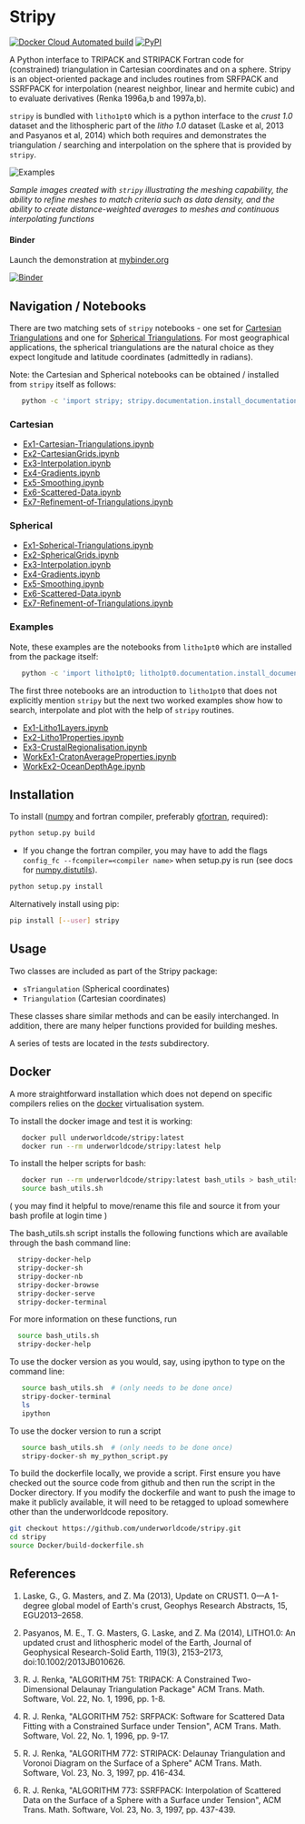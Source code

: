 # Stripy

[![Docker Cloud Automated build](https://img.shields.io/docker/cloud/automated/underworldcode/stripy.svg)](https://hub.docker.com/r/underworldcode/stripy)
[![PyPI](https://img.shields.io/pypi/v/stripy.svg)](https://pypi.org/project/stripy/)

A Python interface to TRIPACK and STRIPACK Fortran code for (constrained) triangulation in Cartesian coordinates and on a sphere. Stripy is an object-oriented package and includes routines from SRFPACK and SSRFPACK for interpolation (nearest neighbor, linear and hermite cubic) and to evaluate derivatives (Renka 1996a,b and 1997a,b).

`stripy` is bundled with `litho1pt0` which is a python interface to the _crust 1.0_ dataset and the lithospheric part of the _litho 1.0_ dataset (Laske et al, 2013 and Pasyanos et al, 2014) which both requires and demonstrates the triangulation / searching and interpolation on the sphere that is provided by `stripy`.


![Examples](https://github.com/University-of-Melbourne-Geodynamics/stripy/blob/master/Notebooks/Images/Examples.png?raw=true)


_Sample images created with `stripy` illustrating the meshing capability, the ability to refine meshes to match criteria such as data density, and the ability to create distance-weighted averages to meshes and continuous interpolating functions_

#### Binder

Launch the demonstration at [mybinder.org](https://mybinder.org/v2/gh/underworldcode/stripy/master?filepath=Notebooks%2F0-StartHere.ipynb)

[![Binder](https://mybinder.org/badge_logo.svg)](https://mybinder.org/v2/gh/underworldcode/stripy/master?filepath=Notebooks%2F0-StartHere.ipynb)


## Navigation / Notebooks


There are two matching sets of `stripy` notebooks - one set for [Cartesian Triangulations](#Cartesian) and one for [Spherical Triangulations](#Spherical). For most geographical applications, the spherical triangulations are the natural choice as they expect longitude and latitude coordinates (admittedly in radians).

Note: the Cartesian and Spherical notebooks can be obtained / installed from `stripy` itself as follows:

```bash
   python -c 'import stripy; stripy.documentation.install_documentation(path="Notebooks")'   
```

### Cartesian

  - [Ex1-Cartesian-Triangulations.ipynb](stripy-src/stripy/Notebooks/CartesianTriangulations/Ex1-Cartesian-Triangulations.ipynb)
  - [Ex2-CartesianGrids.ipynb](stripy-src/stripy/Notebooks/CartesianTriangulations/Ex2-CartesianGrids.ipynb)
  - [Ex3-Interpolation.ipynb](stripy-src/stripy/Notebooks/CartesianTriangulations/Ex3-Interpolation.ipynb)
  - [Ex4-Gradients.ipynb](stripy-src/stripy/Notebooks/CartesianTriangulations/Ex4-Gradients.ipynb)
  - [Ex5-Smoothing.ipynb](stripy-src/stripy/Notebooks/CartesianTriangulations/Ex5-Smoothing.ipynb)
  - [Ex6-Scattered-Data.ipynb](stripy-src/stripy/Notebooks/CartesianTriangulations/Ex6-Scattered-Data.ipynb)
  - [Ex7-Refinement-of-Triangulations.ipynb](stripy-src/stripy/Notebooks/CartesianTriangulations/Ex7-Refinement-of-Triangulations.ipynb)

### Spherical

  - [Ex1-Spherical-Triangulations.ipynb](stripy-src/stripy/Notebooks/SphericalTriangulations/Ex1-Spherical-Triangulations.ipynb)
  - [Ex2-SphericalGrids.ipynb](stripy-src/stripy/Notebooks/SphericalTriangulations/Ex2-SphericalGrids.ipynb)
  - [Ex3-Interpolation.ipynb](stripy-src/stripy/Notebooks/SphericalTriangulations/Ex3-Interpolation.ipynb)
  - [Ex4-Gradients.ipynb](stripy-src/stripy/Notebooks/SphericalTriangulations/Ex4-Gradients.ipynb)
  - [Ex5-Smoothing.ipynb](stripy-src/stripy/Notebooks/SphericalTriangulations/Ex5-Smoothing.ipynb)
  - [Ex6-Scattered-Data.ipynb](stripy-src/stripy/Notebooks/SphericalTriangulations/Ex6-Scattered-Data.ipynb)
  - [Ex7-Refinement-of-Triangulations.ipynb](stripy-src/stripy/Notebooks/SphericalTriangulations/Ex7-Refinement-of-Triangulations.ipynb)


### Examples

Note, these examples are the notebooks from `litho1pt0` which are installed from the
package itself:

```bash
   python -c 'import litho1pt0; litho1pt0.documentation.install_documentation(path="Notebooks")'
```

The first three notebooks are an introduction to `litho1pt0` that does not explicitly mention `stripy` but
the next two worked examples show how to search, interpolate and plot with the help of `stripy` routines.

  - [Ex1-Litho1Layers.ipynb](litho1pt0-src/litho1pt0/Notebooks/litho1pt0/Ex1-Litho1Layers.ipynb)
  - [Ex2-Litho1Properties.ipynb](litho1pt0-src/litho1pt0/Notebooks/litho1pt0/Ex2-Litho1Properties.ipynb)
  - [Ex3-CrustalRegionalisation.ipynb](litho1pt0-src/litho1pt0/Notebooks/litho1pt0/Ex3-CrustalRegionalisation.ipynb)
  - [WorkEx1-CratonAverageProperties.ipynb](litho1pt0-src/litho1pt0/Notebooks/litho1pt0/WorkEx1-CratonAverageProperties.ipynb)
  - [WorkEx2-OceanDepthAge.ipynb](litho1pt0-src/litho1pt0/Notebooks/litho1pt0/WorkEx2-OceanDepthAge.ipynb)


## Installation

To install ([numpy](http://numpy.org) and fortran compiler, preferably
[gfortran](https://gcc.gnu.org/wiki/GFortran), required):

```bash
python setup.py build
```
   - If you change the fortran compiler, you may have to add the
flags `config_fc --fcompiler=<compiler name>` when setup.py is run
(see docs for [numpy.distutils](http://docs.scipy.org/doc/numpy-dev/f2py/distutils.html)).
```bash
python setup.py install
```

Alternatively install using pip:

```bash
pip install [--user] stripy
```

## Usage

Two classes are included as part of the Stripy package:

- `sTriangulation` (Spherical coordinates)
- `Triangulation` (Cartesian coordinates)

These classes share similar methods and can be easily interchanged.
In addition, there are many helper functions provided for building meshes.

A series of tests are located in the *tests* subdirectory.


## Docker

A more straightforward installation which does not depend on specific compilers relies on the [docker](http://www.docker.com) virtualisation system.

To install the docker image and test it is working:

```bash
   docker pull underworldcode/stripy:latest
   docker run --rm underworldcode/stripy:latest help
```

To install the helper scripts for bash:

```bash
   docker run --rm underworldcode/stripy:latest bash_utils > bash_utils.sh
   source bash_utils.sh
```

( you may find it helpful to move/rename this file and source it from
  your bash profile at login time )

The bash_utils.sh script installs the following functions which are
available through the bash command line:

```bash
  stripy-docker-help
  stripy-docker-sh
  stripy-docker-nb
  stripy-docker-browse
  stripy-docker-serve
  stripy-docker-terminal
```

For more information on these functions, run

```bash
  source bash_utils.sh
  stripy-docker-help
```

To use the docker version as you would, say, using ipython to type on the command line:

```bash
   source bash_utils.sh  # (only needs to be done once)
   stripy-docker-terminal
   ls
   ipython
```

To use the docker version to run a script

```bash
   source bash_utils.sh  # (only needs to be done once)
   stripy-docker-sh my_python_script.py
```

To build the dockerfile locally, we provide a script. First ensure you have checked out the source code from github and then run the script in the Docker directory. If you modify the dockerfile and want to push the image to make it publicly available, it will need to be retagged to upload somewhere other than the underworldcode repository.

```bash
git checkout https://github.com/underworldcode/stripy.git
cd stripy
source Docker/build-dockerfile.sh
```

## References

   1. Laske, G., G. Masters, and Z. Ma (2013), Update on CRUST1. 0—A 1-degree global model of Earth's crust, Geophys Research Abstracts, 15, EGU2013–2658.

   1. Pasyanos, M. E., T. G. Masters, G. Laske, and Z. Ma (2014), LITHO1.0: An updated crust and lithospheric model of the Earth, Journal of Geophysical Research-Solid Earth, 119(3), 2153–2173, doi:10.1002/2013JB010626.

   1. R. J. Renka, "ALGORITHM 751: TRIPACK: A Constrained Two- Dimensional Delaunay Triangulation Package" ACM Trans. Math. Software, Vol. 22, No. 1, 1996, pp. 1-8.

   1. R. J. Renka, "ALGORITHM 752: SRFPACK: Software for Scattered Data Fitting with a Constrained Surface under Tension", ACM Trans. Math. Software, Vol. 22, No. 1, 1996, pp. 9-17.

   1. R. J. Renka, "ALGORITHM 772: STRIPACK: Delaunay Triangulation and Voronoi Diagram on the Surface of a Sphere" ACM Trans. Math. Software, Vol. 23, No. 3, 1997, pp. 416-434.

   1. R. J. Renka, "ALGORITHM 773: SSRFPACK: Interpolation of Scattered Data on the Surface of a Sphere with a Surface under Tension", ACM Trans. Math. Software, Vol. 23, No. 3, 1997, pp. 437-439.
